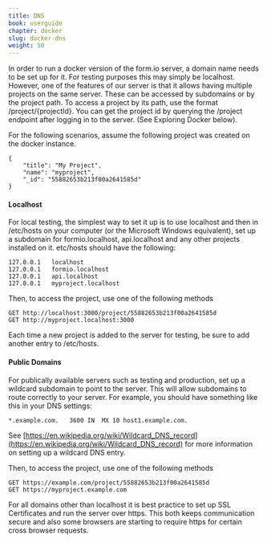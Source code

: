 ```yaml
---
title: DNS
book: userguide
chapter: docker
slug: docker-dns
weight: 50
---
```

In order to run a docker version of the form.io server, a domain name needs to be set up for it. For testing purposes this may simply be localhost. However, one of the features of our server is that it allows having multiple projects on the same server. These can be accessed by subdomains or by the project path. To access a project by its path, use the format /project/{projectId}. You can get the project id by querying the /project endpoint after logging in to the server. (See Exploring Docker below).

For the following scenarios, assume the following project was created on the docker instance.

```
{
    "title": "My Project",
    "name": "myproject",
    "_id": "55882653b213f00a2641585d"
}
```

#### Localhost
For local testing, the simplest way to set it up is to use localhost and then in /etc/hosts on your computer (or the Microsoft Windows equivalent), set up a subdomain for formio.localhost, api.localhost and any other projects installed on it. etc/hosts should have the following:

```
127.0.0.1   localhost
127.0.0.1   formio.localhost
127.0.0.1   api.localhost
127.0.0.1   myproject.localhost
```

Then, to access the project, use one of the following methods

```
GET http://localhost:3000/project/55882653b213f00a2641585d
GET http://myproject.localhost:3000
```

Each time a new project is added to the server for testing, be sure to add another entry to /etc/hosts.

#### Public Domains
For publically available servers such as testing and production, set up a wildcard subdomain to point to the server. This will allow subdomains to route correctly to your server. For example, you should have something like this in your DNS settings:

```
*.example.com.   3600 IN  MX 10 host1.example.com.
```

See [https://en.wikipedia.org/wiki/Wildcard_DNS_record](https://en.wikipedia.org/wiki/Wildcard_DNS_record) for more information on setting up a wildcard DNS entry.

Then, to access the project, use one of the following methods

```
GET https://example.com/project/55882653b213f00a2641585d
GET https://myproject.example.com
```

For all domains other than localhost it is best practice to set up SSL Certificates and run the server over https. This both keeps communication secure and also some browsers are starting to require https for certain cross browser requests.

